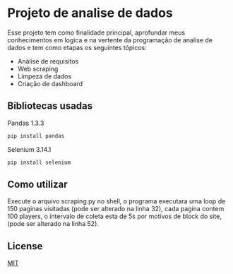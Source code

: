 # Projeto de analise de dados 

Esse projeto tem como finalidade principal, aprofundar meus conhecimentos em logica e na vertente da programação de analise de dados e tem como etapas os seguintes tópicos:
* Análise de requisitos
* Web scraping
* Limpeza de dados
* Criação de dashboard



## Bibliotecas usadas

Pandas 1.3.3
```bash
pip install pandas
```

Selenium 3.14.1
```bash
pip install selenium
```

## Como utilizar

Execute o arquivo scraping.py no shell, o programa executara uma loop de 150 paginas visitadas (pode ser alterado na linha 32), cada pagina contem 100 players, o intervalo de coleta esta de 5s por motivos de block do site, (pode ser alterado na linha 52).

## License
[MIT](https://choosealicense.com/licenses/mit/)